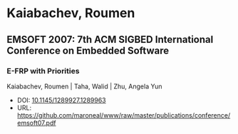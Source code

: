 # Kaiabachev, Roumen

## EMSOFT 2007: 7th ACM SIGBED International Conference on Embedded Software

### E-FRP with Priorities
Kaiabachev, Roumen | Taha, Walid | Zhu, Angela Yun
* DOI: [10.1145/1289927.1289963](https://doi.org/10.1145/1289927.1289963)
* URL: <https://github.com/maroneal/www/raw/master/publications/conference/emsoft07.pdf>

